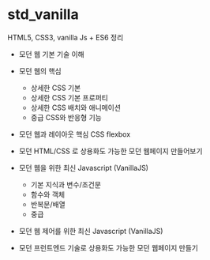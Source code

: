 # std_vanilla

HTML5, CSS3, vanilla Js + ES6 정리

* 모던 웹 기본 기술 이해


* 모던 웹의 핵심
  * 상세한 CSS 기본
  * 상세한 CSS 기본 프로퍼티
  * 상세한 CSS 배치와 애니메이션 
  * 중급 CSS와 반응형 기능


* 모던 웹과 레이아웃 핵심 CSS flexbox


* 모던 HTML/CSS 로 상용화도 가능한 모던 웹페이지 만들어보기


* 모던 웹을 위한 최신 Javascript (VanillaJS)
  * 기본 지식과 변수/조건문
  * 함수와 객체
  * 반복문/배열
  * 중급


* 모던 웹 제어를 위한 최신 Javascript (VanillaJS)


* 모던 프런트엔드 기술로 상용화도 가능한 모던 웹페이지 만들기

